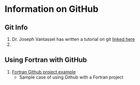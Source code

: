 # Information on GitHub

## Git Info
1) Dr. Joseph Vantassel has written a tutorial on git [linked here](https://jpvantassel.github.io/git-course/#/intro/local_repos)
2) 
## Using Fortran with GitHub

1) [Fortran Github project example](https://github.com/everythingfunctional/ci_example?tab=readme-ov-file)
    * Sample case of using Github with a Fortran project 